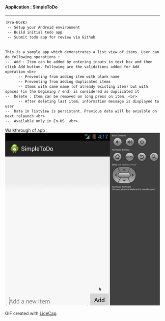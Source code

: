 #### Application : SimpleToDo 
-----

    (Pre-WorK) 
     -- Setup your Android environment
     -- Build initial todo app
     -- Submit todo app for review via Github


    This is a sample app which demonstrates a list view of items. User can do following operations :
    --  Add : Item can be added by entering inputs in text box and then click Add button. Following are the validations added for Add operation <br>
          -- Preventing from adding item with blank name 
          -- Preventing from adding duplicated items
          -- Items with same name (of already existing item) but with spaces (in the begining / end) is considered as duplicated it
    --  Delete : Item can be removed on long press on item. <br>
          -- After deleting last item, information message is displayed to user
    --  Data in listview is persistant. Previous data will be avialble on next relaunch <br>
    --  Available only in En-US  <br>
  

Walkthrough of app :
  ![Video Walkthrough](SampleToDo.gif)

GIF created with [LiceCap](http://www.cockos.com/licecap/).
